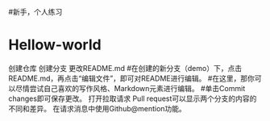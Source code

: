 #新手，个人练习
# Hellow-world
创建仓库
创建分支
更改README.md
  #在创建的新分支（demo）下，点击README.md，再点击“编辑文件”，即可对README进行编辑。
  #在这里，那你可以尽情尝试自己喜欢的写作风格、Markdown元素进行编辑。
  #单击Commit changes即可保存更改。
打开拉取请求
  Pull request可以显示两个分支的内容的不同和差异。
  在请求消息中使用Github@mention功能。
  


